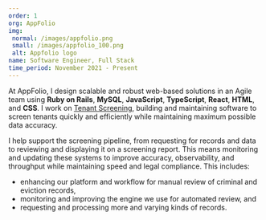 ```yaml
---
order: 1
org: AppFolio
img:
 normal: /images/appfolio.png
 small: /images/appfolio_100.png
 alt: Appfolio logo
name: Software Engineer, Full Stack
time_period: November 2021 - Present
---
```

At AppFolio, I design scalable and robust web-based solutions in an Agile team using **Ruby on Rails**, **MySQL**, **JavaScript**, **TypeScript**, **React**, **HTML**, and **CSS**. I work on [Tenant Screening](https://www.appfolio.com/services/tenant-screening), building and maintaining software to screen tenants quickly and efficiently while maintaining maximum possible data accuracy.

I help support the screening pipeline, from requesting for records and data to reviewing and displaying it on a screening report. This means monitoring and updating these systems to improve accuracy, observability, and throughput while maintaining speed and legal compliance. This includes:
- enhancing our platform and workflow for manual review of criminal and eviction records,
- monitoring and improving the engine we use for automated review, and
- requesting and processing more and varying kinds of records.